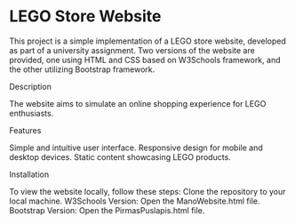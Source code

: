 # LEGO Store Website

This project is a simple implementation of a LEGO store website, developed as part of a university assignment. Two versions of the website are provided, one using HTML and CSS based on W3Schools framework, and the other utilizing Bootstrap framework.

Description

The website aims to simulate an online shopping experience for LEGO enthusiasts.

Features

Simple and intuitive user interface.
Responsive design for mobile and desktop devices.
Static content showcasing LEGO products.

Installation

To view the website locally, follow these steps:
Clone the repository to your local machine.
W3Schools Version: Open the ManoWebsite.html file.
Bootstrap Version: Open the PirmasPuslapis.html file.

